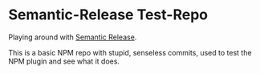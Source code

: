 # Semantic-Release Test-Repo

Playing around with [Semantic Release](https://github.com/semantic-release/semantic-release).

This is a basic NPM repo with stupid, senseless commits, used to test the NPM plugin and see what it does.

